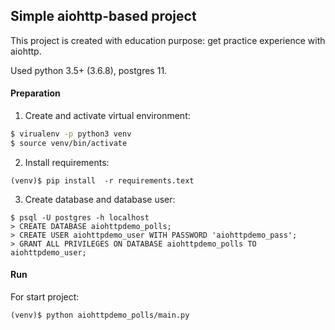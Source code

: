 ## Simple aiohttp-based project

This project is created with education purpose: get practice experience
with aiohttp.

Used python 3.5+ (3.6.8), postgres 11. 

#### Preparation

1. Create and activate virtual environment:

```sh 
$ virualenv -p python3 venv
$ source venv/bin/activate
```

2. Install requirements:
```
(venv)$ pip install  -r requirements.text
```

3. Create database and database user:

```
$ psql -U postgres -h localhost
> CREATE DATABASE aiohttpdemo_polls;
> CREATE USER aiohttpdemo_user WITH PASSWORD 'aiohttpdemo_pass';
> GRANT ALL PRIVILEGES ON DATABASE aiohttpdemo_polls TO aiohttpdemo_user;

```

#### Run

For start project:

```
(venv)$ python aiohttpdemo_polls/main.py
```